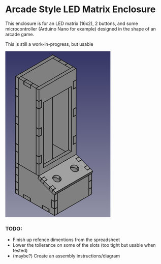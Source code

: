 # Arcade Style LED Matrix Enclosure

This enclosure is for an LED matrix (16x2), 2 buttons, and some microcontroller (Arduino Nano for example) designed in the shape of an arcade game.

This is still a work-in-progress, but usable

![prev_image](misc/Screenshot_20210426_161534.png)


### TODO:
- Finish up refence dimentions from the spreadsheet
- Lower the tollerance on some of the slots (too tight but usable when tested)
- (maybe?) Create an assembly instructions/diagram
